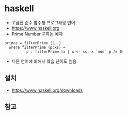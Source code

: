 # haskell

* 고급진 순수 함수형 프로그래밍 언어
* https://www.haskell.org
* Prime Number 구하는 예제
```
primes = filterPrime [2..] 
  where filterPrime (p:xs) = 
          p : filterPrime [x | x <- xs, x `mod` p /= 0]
```
* 다른 언어에 비해서 학습 난이도 높음.

## 설치
* https://www.haskell.org/downloads



## 참고


